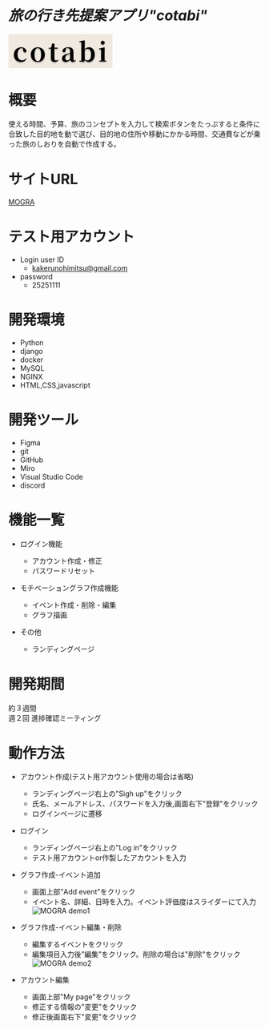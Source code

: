 # *旅の行き先提案アプリ"cotabi"* 


![MOGRA title](app/react-expo/assets/logo.png)

# 概要
使える時間、予算、旅のコンセプトを入力して検索ボタンをたっぷすると条件に合致した目的地を動で選び、目的地の住所や移動にかかる時間、交通費などが乗った旅のしおりを自動で作成する。


# サイトURL <!-- URLは用意してください -->

[MOGRA](URL)

# テスト用アカウント <!--用意するのであれば作っておいてください -->

- Login user ID
    - kakerunohimitsu@gmail.com
- password
    - 25251111

# 開発環境 <!--　必要であればver等追記してください -->
- Python
- django
- docker
- MySQL
- NGINX
- HTML,CSS,javascript

# 開発ツール
- Figma
- git
- GitHub
- Miro
- Visual Studio Code
- discord

# 機能一覧

- ログイン機能
    - アカウント作成・修正 
    - パスワードリセット

- モチベーショングラフ作成機能
    - イベント作成・削除・編集
    - グラフ描画

- その他
    - ランディングページ

# 開発期間

約３週間 
<br>
週２回 進捗確認ミーティング
<br>

# 動作方法
- アカウント作成(テスト用アカウント使用の場合は省略)
    - ランディングページ右上の"Sigh up"をクリック
    - 氏名、メールアドレス、パスワードを入力後,画面右下"登録"をクリック
    - ログインページに遷移


- ログイン
    - ランディングページ右上の"Log in"をクリック
    - テスト用アカウントor作製したアカウントを入力

- グラフ作成-イベント追加
    - 画面上部"Add event"をクリック
    - イベント名、詳細、日時を入力。イベント評価度はスライダーにて入力
    ![MOGRA demo1](images/demo1.gif)
- グラフ作成-イベント編集・削除
    - 編集するイベントをクリック
    - 編集項目入力後”編集”をクリック。削除の場合は"削除"をクリック
    ![MOGRA demo2](images/demo2.gif)

   

- アカウント編集
    - 画面上部"My page"をクリック
    - 修正する情報の"変更"をクリック
    - 修正後画面右下"変更"をクリック



